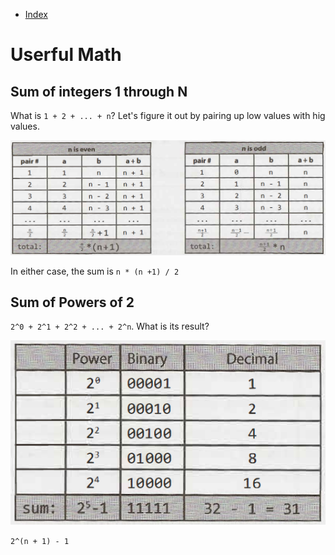 - [Index](https://github.com/KiraDiShira/Cracking/blob/master/README.md#cracking)

# Userful Math

## Sum of integers 1 through N

What is `1 + 2 + ... + n`? Let's figure it out by pairing up low values with hig values.

<img src="https://github.com/KiraDiShira/Cracking/blob/master/UsefulMath/Images/um1.PNG" />

In either case, the sum is `n * (n +1) / 2`

## Sum of Powers of 2

`2^0 + 2^1 + 2^2 + ... + 2^n`. What is  its result?

<img src="https://github.com/KiraDiShira/Cracking/blob/master/UsefulMath/Images/um2.PNG" />

`2^(n + 1) - 1`
